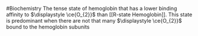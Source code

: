 #Biochemistry 
The tense state of hemoglobin that has a lower binding affinity to $\displaystyle \ce{O_{2}}$ than [[R-state Hemoglobin]]. This state is predominant when there are not that many $\displaystyle \ce{O_{2}}$ bound to the hemoglobin subunits
